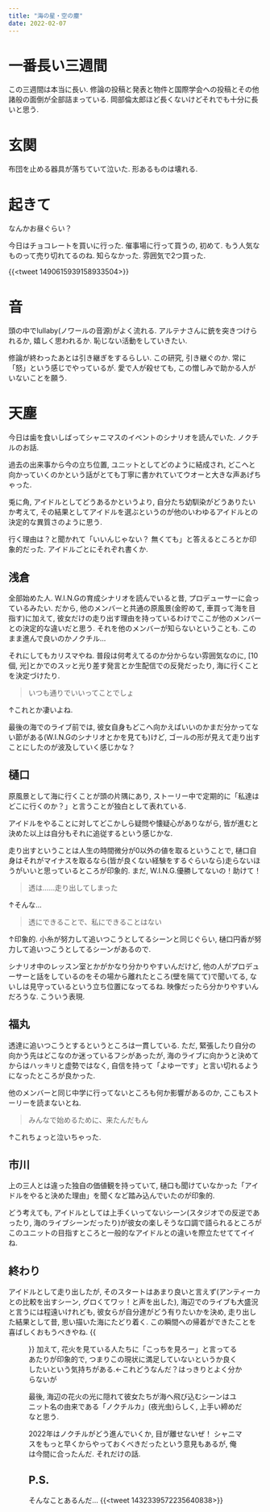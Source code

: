 ```yaml
---
title: "海の星・空の塵"
date: 2022-02-07
---
```


# 一番長い三週間
この三週間は本当に長い. 修論の投稿と発表と物件と国際学会への投稿とその他諸般の面倒が全部詰まっている. 岡部倫太郎ほど長くないけどそれでも十分に長いと思う.

# 玄関
布団を止める器具が落ちていて泣いた. 形あるものは壊れる.
# 起きて
なんかお昼ぐらい？

今日はチョコレートを買いに行った. 催事場に行って買うの, 初めて. もう人気なものって売り切れてるのね. 知らなかった. 雰囲気で2つ買った.

{{<tweet 1490615939158933504>}}

# 音
頭の中でlullaby(ノワールの音源)がよく流れる. アルテナさんに銃を突きつけられるか, 嬉しく思われるか. 恥じない活動をしていきたい.

修論が終わったあとは引き継ぎをするらしい. この研究, 引き継ぐのか. 常に「怒」という感じでやっているが. 愛で人が殺せても, この憎しみで助かる人がいないことを願う.

# 天塵
今日は歯を食いしばってシャニマスのイベントのシナリオを読んでいた. ノクチルのお話.

過去の出来事から今の立ち位置, ユニットとしてどのように結成され, どこへと向かっていくのかという話がとても丁寧に書かれていてウオーと大きな声あげちゃった.

兎に角, アイドルとしてどうあるかというより, 自分たち幼馴染がどうありたいか考えて, その結果としてアイドルを選ぶというのが他のいわゆるアイドルとの決定的な異質さのように思う.

行く理由は？と聞かれて「いいんじゃない？ 無くても」と答えるところとか印象的だった. アイドルごとにそれぞれ書くか.

## 浅倉
全部始めた人. W.I.N.Gの育成シナリオを読んでいると昔, プロデューサーに会っているみたい. だから, 他のメンバーと共通の原風景(金貯めて, 車買って海を目指す)に加えて, 彼女だけの走り出す理由を持っているわけでここが他のメンバーとの決定的な違いだと思う. それを他のメンバーが知らないということも. このまま進んで良いのかノクチル...

それにしてもカリスマやね. 普段は何考えてるのか分からない雰囲気なのに, [10個, 光]とかでのスッと光り差す発言とか生配信での反発だったり, 海に行くことを決定づけたり.
> いつも通りでいいってことでしょ

↑これとか凄いよね.

最後の海でのライブ前では, 彼女自身もどこへ向かえばいいのかまだ分かってない節がある(W.I.N.Gのシナリオとかを見ても)けど, ゴールの形が見えて走り出すことにしたのが波及していく感じかな？

## 樋口
原風景として海に行くことが頭の片隅にあり, ストーリー中で定期的に「私達はどこに行くのか？」と言うことが独白として表れている.

アイドルをやることに対してどこかしら疑問や懐疑心がありながら, 皆が進むと決めた以上は自分もそれに追従するという感じかな.

走り出すということは人生の時間微分が0以外の値を取るということで, 樋口自身はそれがマイナスを取るなら(皆が良くない経験をするぐらいなら)走らないほうがいいと思っているところが印象的. まだ, W.I.N.G.優勝してないの！助けて！

> 透は......走り出してしまった

↑そんな...


> 透にできることで、私にできることはない

↑印象的. 小糸が努力して追いつこうとしてるシーンと同じぐらい, 樋口円香が努力して追いつこうとしてるシーンがあるので.

シナリオ中のレッスン室とかがかなり分かりやすいんだけど, 他の人がプロデューサーと話をしているのをその場から離れたところ(壁を隔てて)で聞いてる, ないしは見守っているという立ち位置になってるね. 映像だったら分かりやすいんだろうな. こういう表現.

## 福丸
透達に追いつこうとするというところは一貫している. ただ, 緊張したり自分の向かう先はどこなのか迷っているフシがあったが, 海のライブに向かうと決めてからはハッキリと虚勢ではなく, 自信を持って「よゆーです」と言い切れるようになったところが良かった.

他のメンバーと同じ中学に行ってないところも何か影響があるのか, ここもストーリーを読まないとね.

> みんなで始めるために、来たんだもん

↑これちょっと泣いちゃった.
## 市川
上の三人とは違った独自の価値観を持っていて, 
樋口も聞けていなかった「アイドルをやると決めた理由」を聞くなど踏み込んでいたのが印象的.

どう考えても, アイドルとしては上手くいってないシーン(スタジオでの反逆であったり, 海のライブシーンだったり)が彼女の楽しそうな口調で語られるところがこのユニットの目指すところと一般的なアイドルとの違いを際立たせててイイね.

## 終わり
アイドルとして走り出したが, そのスタートはあまり良いと言えず(アンティーカとの比較を出すシーン, グロくてワッ！と声を出した), 海辺でのライブも大盛況と言うには程遠いけれども, 彼女らが自分達がどう有りたいかを決め, 走り出した結果として昔, 思い描いた海にたどり着く. この瞬間への帰着ができたことを喜ばしくおもうべきやね.
{{<figure src="/media/2022-02-07-shiny.png" alt="shiny">}}
加えて, 花火を見ている人たちに「こっちを見ろー」と言ってるあたりが印象的で, つまりこの現状に満足していないというか良くしたいという気持ちがある.←これどうなんだ？はっきりとよく分からないが

最後, 海辺の花火の光に隠れて彼女たちが海へ飛び込むシーンはユニット名の由来である「ノクチルカ」(夜光虫)らしく, 上手い締めだなと思う.

2022年はノクチルがどう進んでいくか, 目が離せないぜ！ シャニマスをもっと早くからやっておくべきだったという意見もあるが, 俺は今間に合ったんだ. それだけの話.
## P.S.
そんなことあるんだ...
{{<tweet 1432339572235640838>}}